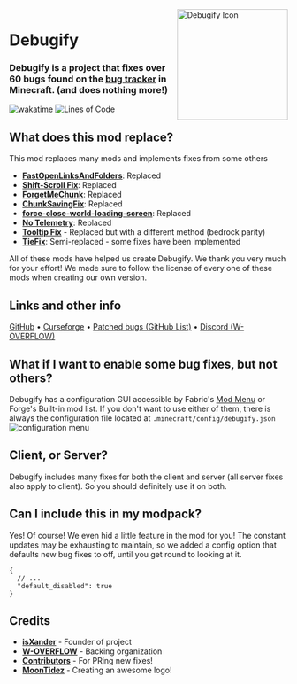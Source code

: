 <img width="200" src="https://dl.isxander.dev/logos/debugify/v2/debugify-512x.png" alt="Debugify Icon" align="right">
<div align="left">
<h1>Debugify</h1>
<h3>Debugify is a project that fixes <b>over 60</b> bugs found on the <a href="https://bugs.mojang.com/projects/MC/issues">bug tracker</a> in Minecraft.
(and does nothing more!)</h3>
</div>

[![wakatime](https://wakatime.com/badge/github/W-OVERFLOW/Debugify.svg?style=for-the-badge)](https://wakatime.com/badge/github/W-OVERFLOW/Debugify)
![Lines of Code](https://img.shields.io/tokei/lines/github/W-OVERFLOW/Debugify?color=%23ff4747&label=Lines%20of%20code&style=for-the-badge)

## What does this mod replace?
This mod replaces many mods and implements fixes from some others

- **[FastOpenLinksAndFolders](https://www.curseforge.com/minecraft/mc-mods/fastopenlinksandfolders)**: Replaced
- **[Shift-Scroll Fix](https://www.curseforge.com/minecraft/mc-mods/shift-scroll-fix)**: Replaced
- **[ForgetMeChunk](https://www.curseforge.com/minecraft/mc-mods/forgetmechunk)**: Replaced
- **[ChunkSavingFix](https://www.curseforge.com/minecraft/mc-mods/chunk-saving-fix)**: Replaced
- **[force-close-world-loading-screen](https://modrinth.com/mod/forcecloseworldloadingscreen)**: Replaced
- **[No Telemetry](https://www.curseforge.com/minecraft/mc-mods/no-telemetry/)**: Replaced
- **[Tooltip Fix](https://www.curseforge.com/minecraft/mc-mods/tooltipfix)** - Replaced but with a different method (bedrock parity)
- **[TieFix](https://www.curseforge.com/minecraft/mc-mods/tiefix)**: Semi-replaced - some fixes have been implemented

All of these mods have helped us create Debugify. We thank you very much for your effort! We made sure to follow the license of every one of these mods when creating our own version.

## Links and other info
[GitHub](https://github.com/W-OVERFLOW/Debugify) • [Curseforge](https://curseforge.com/minecraft/mc-mods/debugify) • [Patched bugs (GitHub List)](https://github.com/W-OVERFLOW/Debugify/blob/1.18/PATCHED.md) • [Discord (W-OVERFLOW)](https://woverflow.cc/discord)

## What if I want to enable some bug fixes, but not others?
Debugify has a configuration GUI accessible by Fabric's [Mod Menu](https://modrinth.com/mod/modmenu) or Forge's Built-in mod list.
If you don't want to use either of them, there is always the configuration file located at
`.minecraft/config/debugify.json`
![configuration menu](https://i.imgur.com/0hv9cvu.png)

## Client, or Server?
Debugify includes many fixes for both the client and server (all server fixes also apply to client).
So you should definitely use it on both.

## Can I include this in my modpack?
Yes! Of course! We even hid a little feature in the mod for you! The constant updates may be exhausting to maintain,
so we added a config option that defaults new bug fixes to off, until you get round to looking at it.

```json5
{
  // ...
  "default_disabled": true
}
```

## Credits
- [**isXander**](https://github.com/isXander) - Founder of project
- [**W-OVERFLOW**](https://github.com/orgs/W-OVERFLOW/people) - Backing organization
- [**Contributors**](https://github.com/W-OVERFLOW/Debugify/graphs/contributors) - For PRing new fixes!
- [**MoonTidez**](https://github.com/MoonTidez) - Creating an awesome logo!
